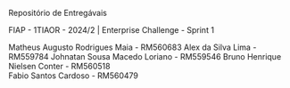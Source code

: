 Repositório de Entregávais

FIAP - 1TIAOR - 2024/2 | Enterprise Challenge - Sprint 1

Matheus Augusto Rodrigues Maia - RM560683 
Alex da Silva Lima - RM559784 
Johnatan Sousa Macedo Loriano - RM559546 
Bruno Henrique Nielsen Conter - RM560518  
Fabio Santos Cardoso - RM560479
